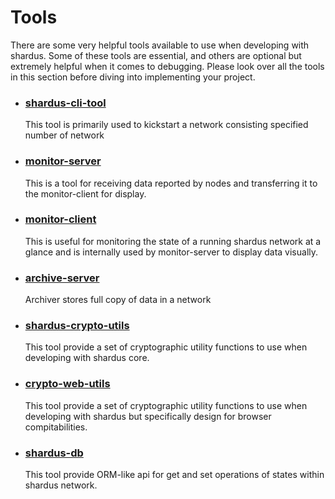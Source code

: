 # Tools

There are some very helpful tools available to use when developing with shardus. Some of these tools are essential, and others are optional but extremely helpful when it comes to debugging. Please look over all the tools in this section before diving into implementing your project.

- ### [shardus-cli-tool](./shardus-cli-tool/overview)

   This tool is primarily used to kickstart a network consisting specified number of network

- ### [monitor-server](./monitor-server)

   This is a tool for receiving data reported by nodes and transferring it to the monitor-client for display. 

- ### [monitor-client](./monitor-client)

   This is useful for monitoring the state of a running shardus network at a glance and is internally used by monitor-server to display data visually.

- ### [archive-server](./archive-server)

   Archiver stores full copy of data in a network

- ### [shardus-crypto-utils](./crypto-utils)

   This tool provide a set of cryptographic utility functions to use when developing with shardus core.

- ### [crypto-web-utils](./crypto-web-utils)

   This tool provide a set of cryptographic utility functions to use when developing with shardus but specifically design for browser compitabilities.

- ### [shardus-db](./shardus-db)

   This tool provide ORM-like api for get and set operations of states within shardus network.
